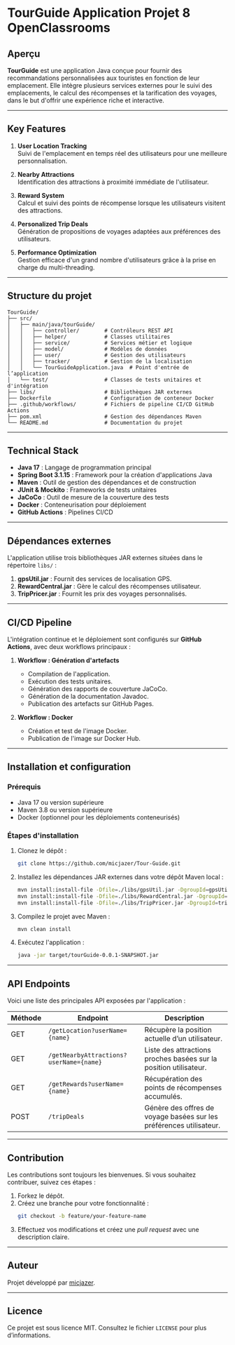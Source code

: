 # TourGuide Application Projet 8 OpenClassrooms

## Aperçu

**TourGuide** est une application Java conçue pour fournir des recommandations personnalisées aux touristes en fonction de leur emplacement. Elle intègre plusieurs services externes pour le suivi des emplacements, le calcul des récompenses et la tarification des voyages, dans le but d'offrir une expérience riche et interactive.

---

## Key Features

1. **User Location Tracking**  
   Suivi de l'emplacement en temps réel des utilisateurs pour une meilleure personnalisation.

2. **Nearby Attractions**  
   Identification des attractions à proximité immédiate de l'utilisateur.

3. **Reward System**  
   Calcul et suivi des points de récompense lorsque les utilisateurs visitent des attractions.

4. **Personalized Trip Deals**  
   Génération de propositions de voyages adaptées aux préférences des utilisateurs.

5. **Performance Optimization**  
   Gestion efficace d'un grand nombre d'utilisateurs grâce à la prise en charge du multi-threading.

---

## Structure du projet

```plaintext
TourGuide/
├── src/
│   ├── main/java/tourGuide/
│   │   ├── controller/        # Contrôleurs REST API
│   │   ├── helper/            # Classes utilitaires
│   │   ├── service/           # Services métier et logique
│   │   ├── model/             # Modèles de données
│   │   ├── user/              # Gestion des utilisateurs
│   │   ├── tracker/           # Gestion de la localisation
│   │   └── TourGuideApplication.java  # Point d'entrée de l’application
│   └── test/                  # Classes de tests unitaires et d'intégration
├── libs/                      # Bibliothèques JAR externes
├── Dockerfile                 # Configuration de conteneur Docker
├── .github/workflows/         # Fichiers de pipeline CI/CD GitHub Actions
├── pom.xml                    # Gestion des dépendances Maven
└── README.md                  # Documentation du projet
```

---

## Technical Stack

- **Java 17** : Langage de programmation principal
- **Spring Boot 3.1.15** : Framework pour la création d'applications Java
- **Maven** : Outil de gestion des dépendances et de construction
- **JUnit & Mockito** : Frameworks de tests unitaires
- **JaCoCo** : Outil de mesure de la couverture des tests
- **Docker** : Conteneurisation pour déploiement
- **GitHub Actions** : Pipelines CI/CD

---

## Dépendances externes

L'application utilise trois bibliothèques JAR externes situées dans le répertoire `libs/` :

1. **gpsUtil.jar** : Fournit des services de localisation GPS.
2. **RewardCentral.jar** : Gère le calcul des récompenses utilisateur.
3. **TripPricer.jar** : Fournit les prix des voyages personnalisés.

---

## CI/CD Pipeline

L'intégration continue et le déploiement sont configurés sur **GitHub Actions**, avec deux workflows principaux :

1. **Workflow : Génération d'artefacts**
    - Compilation de l'application.
    - Exécution des tests unitaires.
    - Génération des rapports de couverture JaCoCo.
    - Génération de la documentation Javadoc.
    - Publication des artefacts sur GitHub Pages.

2. **Workflow : Docker**
    - Création et test de l'image Docker.
    - Publication de l'image sur Docker Hub.

---

## Installation et configuration

### Prérequis
- Java 17 ou version supérieure
- Maven 3.8 ou version supérieure
- Docker (optionnel pour les déploiements conteneurisés)

### Étapes d'installation

1. Clonez le dépôt :
   ```bash
   git clone https://github.com/micjazer/Tour-Guide.git
   ```

2. Installez les dépendances JAR externes dans votre dépôt Maven local :
   ```bash
   mvn install:install-file -Dfile=./libs/gpsUtil.jar -DgroupId=gpsUtil -DartifactId=gpsUtil -Dversion=1.0.0 -Dpackaging=jar
   mvn install:install-file -Dfile=./libs/RewardCentral.jar -DgroupId=rewardCentral -DartifactId=rewardCentral -Dversion=1.0.0 -Dpackaging=jar
   mvn install:install-file -Dfile=./libs/TripPricer.jar -DgroupId=tripPricer -DartifactId=tripPricer -Dversion=1.0.0 -Dpackaging=jar
   ```

3. Compilez le projet avec Maven :
   ```bash
   mvn clean install
   ```

4. Exécutez l'application :
   ```bash
   java -jar target/tourGuide-0.0.1-SNAPSHOT.jar
   ```

---

## API Endpoints

Voici une liste des principales API exposées par l'application :

| Méthode | Endpoint                              | Description                             |
| ------- | ------------------------------------- | --------------------------------------- |
| GET     | `/getLocation?userName={name}`        | Récupère la position actuelle d’un utilisateur. |
| GET     | `/getNearbyAttractions?userName={name}` | Liste des attractions proches basées sur la position utilisateur. |
| GET     | `/getRewards?userName={name}`         | Récupération des points de récompenses accumulés. |
| POST    | `/tripDeals`                          | Génère des offres de voyage basées sur les préférences utilisateur. |

---

## Contribution

Les contributions sont toujours les bienvenues. Si vous souhaitez contribuer, suivez ces étapes :

1. Forkez le dépôt.
2. Créez une branche pour votre fonctionnalité :
   ```bash
   git checkout -b feature/your-feature-name
   ```
3. Effectuez vos modifications et créez une *pull request* avec une description claire.

---

## Auteur

Projet développé par [micjazer](https://github.com/micjazer).

---

## Licence

Ce projet est sous licence MIT. Consultez le fichier `LICENSE` pour plus d’informations.